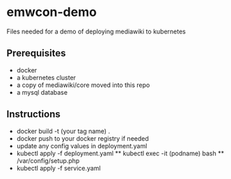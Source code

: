 # emwcon-demo
Files needed for a demo of deploying mediawiki to kubernetes

## Prerequisites
* docker
* a kubernetes cluster
* a copy of mediawiki/core moved into this repo
* a mysql database

## Instructions
* docker build -t (your tag name) .
* docker push to your docker registry if needed
* update any config values in deployment.yaml
* kubectl apply -f deployment.yaml
** kubectl exec -it (podname) bash
** /var/config/setup.php
* kubectl apply -f service.yaml
